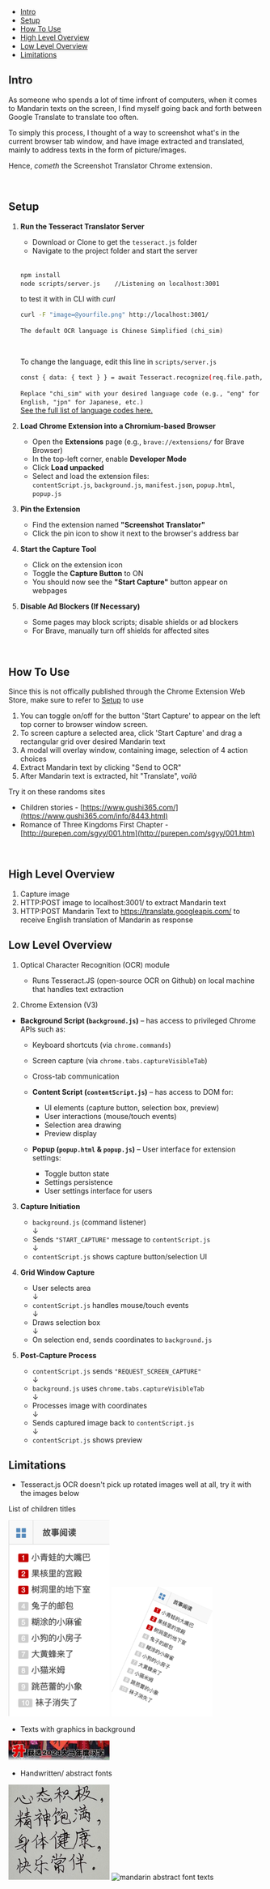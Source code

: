 - [Intro](#intro)
- [Setup](#setup)
- [How To Use](#how-to-use)
- [High Level Overview](#high-level-overview)
- [Low Level Overview](#low-level-overview)
- [Limitations](#limitations)

## Intro

As someone who spends a lot of time infront of computers, when it comes to Mandarin texts on the screen, I find myself going back and forth between Google Translate to translate too often.

To simply this process, I thought of a way to screenshot what's in the current browser tab window, and have image extracted and translated, mainly to address texts in the form of picture/images.

Hence, *cometh* the Screenshot Translator Chrome extension.

<br>

## Setup

1. **Run the Tesseract Translator Server**  
   - Download or Clone to get the `tesseract.js` folder
   - Navigate to the project folder and start the server
     
   <br>
   
   ```bash
   npm install
   node scripts/server.js    //Listening on localhost:3001
   ```

   to test it with in CLI with _curl_
   ```bash
   curl -F "image=@yourfile.png" http://localhost:3001/
   ```

   `The default OCR language is Chinese Simplified (chi_sim)`
   
   <br>
   
   To change the language, edit this line in `scripts/server.js`
   ```bash
   const { data: { text } } = await Tesseract.recognize(req.file.path, "chi_sim");
   ```
   `Replace "chi_sim" with your desired language code (e.g., "eng" for English, "jpn" for Japanese, etc.)`  
   [See the full list of language codes here.](https://tesseract-ocr.github.io/tessdoc/Data-Files#data-files-for-version-400-november-29-2016)  


3. **Load Chrome Extension into a Chromium-based Browser**
   - Open the **Extensions** page (e.g., `brave://extensions/` for Brave Browser)
   - In the top-left corner, enable **Developer Mode**
   - Click **Load unpacked**
   - Select and load the extension files:  
     `contentScript.js`, `background.js`, `manifest.json`, `popup.html`, `popup.js`

4. **Pin the Extension**  
   - Find the extension named **"Screenshot Translator"**  
   - Click the pin icon to show it next to the browser's address bar

5. **Start the Capture Tool**  
   - Click on the extension icon  
   - Toggle the **Capture Button** to ON  
   - You should now see the **"Start Capture"** button appear on webpages

6. **Disable Ad Blockers (If Necessary)**  
   - Some pages may block scripts; disable shields or ad blockers  
   - For Brave, manually turn off shields for affected sites

<br>

## How To Use

Since this is not offically published through the Chrome Extension Web Store, make sure to refer to [Setup](#setup) to use

1. You can toggle on/off for the button 'Start Capture' to appear on the left top corner to browser window screen.
2. To screen capture a selected area, click 'Start Capture' and drag a rectangular grid over desired Mandarin text
3. A modal will overlay window, containing image, selection of 4 action choices
4. Extract Mandarin text by clicking "Send to OCR"
5. After Mandarin text is extracted, hit "Translate", _voilà_

Try it on these randoms sites
- Children stories - [https://www.gushi365.com/](https://www.gushi365.com/info/8443.html)
- Romance of Three Kingdoms First Chapter - [http://purepen.com/sgyy/001.htm](http://purepen.com/sgyy/001.htm)

<br>

## High Level Overview

1. Capture image
2. HTTP:POST image to localhost:3001/ to extract Mandarin text
3. HTTP:POST Mandarin Text to https://translate.googleapis.com/ to receive English translation of Mandarin as response

## Low Level Overview

1. Optical Character Recognition (OCR) module
   - Runs Tesseract.JS (open-source OCR on Github) on local machine that handles text extraction

2. Chrome Extension (V3)
- **Background Script (`background.js`)** – has access to privileged Chrome APIs such as:  
     - Keyboard shortcuts (via `chrome.commands`)  
     - Screen capture (via `chrome.tabs.captureVisibleTab`)  
     - Cross-tab communication  

   - **Content Script (`contentScript.js`)** – has access to DOM for:  
     - UI elements (capture button, selection box, preview)  
     - User interactions (mouse/touch events)  
     - Selection area drawing  
     - Preview display  

   - **Popup (`popup.html` & `popup.js`)** – User interface for extension settings:  
     - Toggle button state  
     - Settings persistence  
     - User settings interface for users

3. **Capture Initiation**
   - `background.js` (command listener)  
     ↓  
   - Sends `"START_CAPTURE"` message to `contentScript.js`  
     ↓  
   - `contentScript.js` shows capture button/selection UI  

4. **Grid Window Capture**
   - User selects area  
     ↓  
   - `contentScript.js` handles mouse/touch events  
     ↓  
   - Draws selection box  
     ↓  
   - On selection end, sends coordinates to `background.js`  

5. **Post-Capture Process**
   - `contentScript.js` sends `"REQUEST_SCREEN_CAPTURE"`  
     ↓  
   - `background.js` uses `chrome.tabs.captureVisibleTab`  
     ↓  
   - Processes image with coordinates  
     ↓  
   - Sends captured image back to `contentScript.js`  
     ↓  
   - `contentScript.js` shows preview

## Limitations

- Tesseract.js OCR doesn't pick up rotated images well at all, try it with the images below

 
List of children titles
<br>

<img src="./normal.png" alt="normal upright text" width="200"/> <img src="./rotated_text.png" alt="rotated upright text" width="200"/>

- Texts with graphics in background

<img src="news_words.png" alt="texts embedded in news posts" width="200"/>

- Handwritten/ abstract fonts

<img src="handwritten.png" alt="mandarin handwritten texts" width="200"/> <img src="abstract.png" alt="mandarin abstract font texts" width="200"/> 


